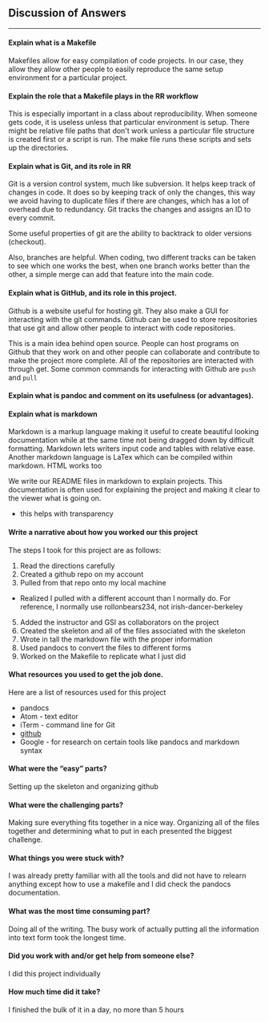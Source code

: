 ## Discussion of Answers
---

#### Explain what is a Makefile

Makefiles allow for easy compilation of code projects. In our case, they allow they allow other people to easily reproduce the same setup environment for a particular project.

#### Explain the role that a Makefile plays in the RR workflow
 This is especially important in a class about reproducibility. When someone gets code, it is useless unless that particular environment is setup. There might be relative file paths that don't work unless a particular file structure is created first or a script is run. The make file runs these scripts and sets up the directories.

#### Explain what is Git, and its role in RR

Git is a version control system, much like subversion. It helps keep track of changes in code. It does so by keeping track of only the changes, this way we avoid having to duplicate files if there are changes, which has a lot of overhead due to redundancy. Git tracks the changes and assigns an ID to every commit.

Some useful properties of git are the ability to backtrack to older versions (checkout).

Also, branches are helpful. When coding, two different tracks can be taken to see which one works the best, when one branch works better than the other, a simple merge can add that feature into the main code.

#### Explain what is GitHub, and its role in this project.

Github is a website useful for hosting git. They also make a GUI for interacting with the git commands. Github can be used to store repositories that use git and allow other people to interact with code repositories.

This is a main idea behind open source. People can host programs on Github that they work on and other people can collaborate and contribute to make the project more complete. All of the repositories are interacted with through get.
Some common commands for interacting with Github are `push` and `pull`


#### Explain what is pandoc and comment on its usefulness (or advantages).



#### Explain what is markdown

Markdown is a markup language making it useful to create beautiful looking documentation while at the same time not being dragged down by difficult formatting. Markdown lets writers input code and tables with relative ease. Another markdown language is LaTex which can be compiled within markdown. HTML works too

We write our README files in markdown to explain projects. This documentation is often used for explaining the project and making it clear to the viewer what is going on.
* this helps with transparency

#### Write a narrative about how you worked our this project

The steps I took for this project are as follows:
1. Read the directions carefully
2. Created a github repo on my account
3. Pulled from that repo onto my local machine
  * Realized I pulled with a different account than I normally do. For reference, I normally use rollonbears234, not irish-dancer-berkeley
5. Added the instructor and GSI as collaborators on the project
4. Created the skeleton and all of the files associated with the skeleton
5. Wrote in tall the markdown file with the proper information
6. Used pandocs to convert the files to different forms
7. Worked on the Makefile to replicate what I just did


#### What resources you used to get the job done.

Here are a list of resources used for this project
 * pandocs
 * Atom - text editor
 * iTerm - command line for Git
 * [github](https://github.com)
 * Google - for research on certain tools like pandocs and markdown syntax


#### What were the “easy” parts?
Setting up the skeleton and organizing github

#### What were the challenging parts?
Making sure everything fits together in a nice way. Organizing all of the files together and determining what to put in each presented the biggest challenge.

#### What things you were stuck with?
I was already pretty familiar with all the tools and did not have to relearn anything except how to use a makefile and I did check the pandocs documentation.

#### What was the most time consuming part?
Doing all of the writing. The busy work of actually putting all the information into text form took the longest time.

#### Did you work with and/or get help from someone else?
I did this project individually

#### How much time did it take?
I finished the bulk of it in a day, no more than 5 hours
